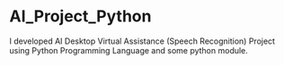 # AI_Project_Python
I developed AI Desktop Virtual Assistance (Speech Recognition) Project using Python Programming Language and some python module.

